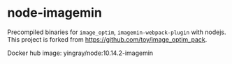 # node-imagemin

Precompiled binaries for `image_optim`, `imagemin-webpack-plugin` with nodejs. This project is forked from https://github.com/toy/image_optim_pack.

Docker hub image: yingray/node:10.14.2-imagemin